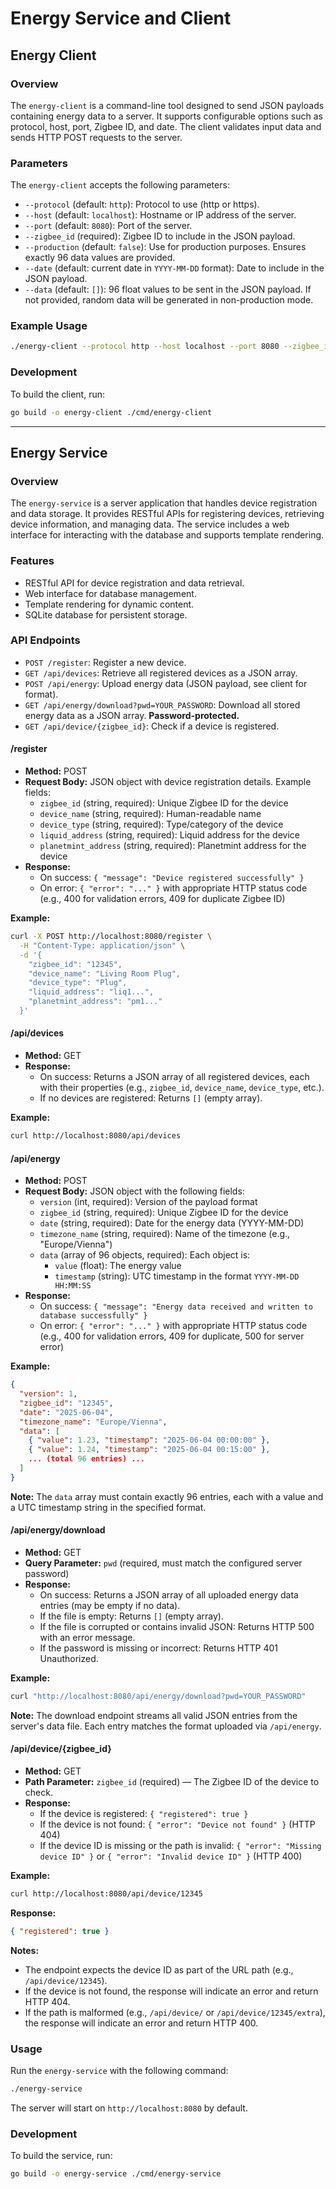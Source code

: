 # Energy Service and Client

## Energy Client

### Overview
The `energy-client` is a command-line tool designed to send JSON payloads containing energy data to a server. It supports configurable options such as protocol, host, port, Zigbee ID, and date. The client validates input data and sends HTTP POST requests to the server.

### Parameters
The `energy-client` accepts the following parameters:

- `--protocol` (default: `http`): Protocol to use (http or https).
- `--host` (default: `localhost`): Hostname or IP address of the server.
- `--port` (default: `8080`): Port of the server.
- `--zigbee_id` (required): Zigbee ID to include in the JSON payload.
- `--production` (default: `false`): Use for production purposes. Ensures exactly 96 data values are provided.
- `--date` (default: current date in `YYYY-MM-DD` format): Date to include in the JSON payload.
- `--data` (default: `[]`): 96 float values to be sent in the JSON payload. If not provided, random data will be generated in non-production mode.

### Example Usage
```bash
./energy-client --protocol http --host localhost --port 8080 --zigbee_id 12345 --date 2025-05-15 --data "1.0 2.0 3.0 ..."
```

### Development
To build the client, run:
```bash
go build -o energy-client ./cmd/energy-client
```

---

## Energy Service

### Overview
The `energy-service` is a server application that handles device registration and data storage. It provides RESTful APIs for registering devices, retrieving device information, and managing data. The service includes a web interface for interacting with the database and supports template rendering.

### Features
- RESTful API for device registration and data retrieval.
- Web interface for database management.
- Template rendering for dynamic content.
- SQLite database for persistent storage.

### API Endpoints
- `POST /register`: Register a new device.
- `GET /api/devices`: Retrieve all registered devices as a JSON array.
- `POST /api/energy`: Upload energy data (JSON payload, see client for format).
- `GET /api/energy/download?pwd=YOUR_PASSWORD`: Download all stored energy data as a JSON array. **Password-protected.**
- `GET /api/device/{zigbee_id}`: Check if a device is registered.

#### /register
- **Method:** POST
- **Request Body:** JSON object with device registration details. Example fields:
  - `zigbee_id` (string, required): Unique Zigbee ID for the device
  - `device_name` (string, required): Human-readable name
  - `device_type` (string, required): Type/category of the device
  - `liquid_address` (string, required): Liquid address for the device
  - `planetmint_address` (string, required): Planetmint address for the device
- **Response:**
  - On success: `{ "message": "Device registered successfully" }`
  - On error: `{ "error": "..." }` with appropriate HTTP status code (e.g., 400 for validation errors, 409 for duplicate Zigbee ID)

**Example:**
```bash
curl -X POST http://localhost:8080/register \
  -H "Content-Type: application/json" \
  -d '{
    "zigbee_id": "12345",
    "device_name": "Living Room Plug",
    "device_type": "Plug",
    "liquid_address": "liq1...",
    "planetmint_address": "pm1..."
  }'
```

#### /api/devices
- **Method:** GET
- **Response:**
  - On success: Returns a JSON array of all registered devices, each with their properties (e.g., `zigbee_id`, `device_name`, `device_type`, etc.).
  - If no devices are registered: Returns `[]` (empty array).

**Example:**
```bash
curl http://localhost:8080/api/devices
```

#### /api/energy
- **Method:** POST
- **Request Body:** JSON object with the following fields:
  - `version` (int, required): Version of the payload format
  - `zigbee_id` (string, required): Unique Zigbee ID for the device
  - `date` (string, required): Date for the energy data (YYYY-MM-DD)
  - `timezone_name` (string, required): Name of the timezone (e.g., "Europe/Vienna")
  - `data` (array of 96 objects, required): Each object is:
    - `value` (float): The energy value
    - `timestamp` (string): UTC timestamp in the format `YYYY-MM-DD HH:MM:SS`
- **Response:**
  - On success: `{ "message": "Energy data received and written to database successfully" }`
  - On error: `{ "error": "..." }` with appropriate HTTP status code (e.g., 400 for validation errors, 409 for duplicate, 500 for server error)

**Example:**
```json
{
  "version": 1,
  "zigbee_id": "12345",
  "date": "2025-06-04",
  "timezone_name": "Europe/Vienna",
  "data": [
    { "value": 1.23, "timestamp": "2025-06-04 00:00:00" },
    { "value": 1.24, "timestamp": "2025-06-04 00:15:00" },
    ... (total 96 entries) ...
  ]
}
```

**Note:** The `data` array must contain exactly 96 entries, each with a value and a UTC timestamp string in the specified format.

#### /api/energy/download
- **Method:** GET
- **Query Parameter:** `pwd` (required, must match the configured server password)
- **Response:**
  - On success: Returns a JSON array of all uploaded energy data entries (may be empty if no data).
  - If the file is empty: Returns `[]` (empty array).
  - If the file is corrupted or contains invalid JSON: Returns HTTP 500 with an error message.
  - If the password is missing or incorrect: Returns HTTP 401 Unauthorized.

**Example:**
```bash
curl "http://localhost:8080/api/energy/download?pwd=YOUR_PASSWORD"
```

**Note:** The download endpoint streams all valid JSON entries from the server's data file. Each entry matches the format uploaded via `/api/energy`.

#### /api/device/{zigbee_id}
- **Method:** GET
- **Path Parameter:** `zigbee_id` (required) — The Zigbee ID of the device to check.
- **Response:**
  - If the device is registered: `{ "registered": true }`
  - If the device is not found: `{ "error": "Device not found" }` (HTTP 404)
  - If the device ID is missing or the path is invalid: `{ "error": "Missing device ID" }` or `{ "error": "Invalid device ID" }` (HTTP 400)

**Example:**
```bash
curl http://localhost:8080/api/device/12345
```
**Response:**
```json
{ "registered": true }
```

**Notes:**
- The endpoint expects the device ID as part of the URL path (e.g., `/api/device/12345`).
- If the device is not found, the response will indicate an error and return HTTP 404.
- If the path is malformed (e.g., `/api/device/` or `/api/device/12345/extra`), the response will indicate an error and return HTTP 400.

### Usage
Run the `energy-service` with the following command:
```bash
./energy-service
```
The server will start on `http://localhost:8080` by default.

### Development
To build the service, run:
```bash
go build -o energy-service ./cmd/energy-service
```